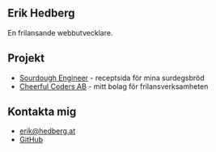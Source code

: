 ## Erik Hedberg

En frilansande webbutvecklare.

## Projekt

- [Sourdough Engineer](https://www.sourdoughengineer.com) - receptsida för mina surdegsbröd
- [Cheerful Coders AB](https://www.cheerfulcoders.se) - mitt bolag för frilansverksamheten

## Kontakta mig

- [erik@hedberg.at](mailto:erik@hedberg.at)
- [GitHub](https://www.github.com/gish)
